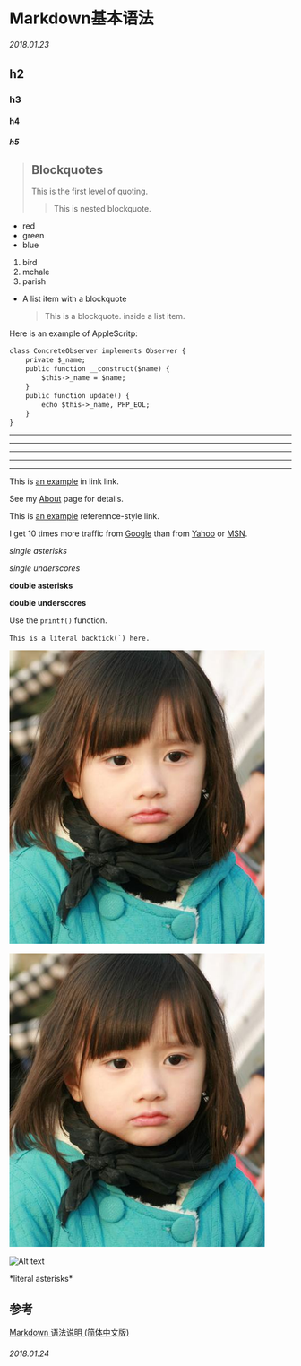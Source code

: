 # Markdown基本语法

###### 2018.01.23
## h2
### h3
#### h4
##### h5
> ## Blockquotes
> This is the first level of quoting.
>> This is nested blockquote.

+ red
+ green
+ blue

1. bird
2. mchale
3. parish


* A list item with a blockquote

    > This is a blockquote.
    > inside a list item.

Here is an example of AppleScritp:

    class ConcreteObserver implements Observer {
        private $_name;
        public function __construct($name) {
            $this->_name = $name;
        }   
        public function update() {
            echo $this->_name, PHP_EOL;
        }
    }

***
* * * 
******
- - -
___

This is [an example](http://example.com/ "Title") in link link.

See my [About](/about/) page for details.

This is [an example][id] referennce-style link.

[id]: http://example.com/ "Optional Title Here"

I get 10 times more traffic from [Google][] than from
[Yahoo][] or [MSN][].

[google]: http://google.com/ "Google"
[yahoo]: http://search.yahoo.com/ "Yahoo Search"
[msn]: http://search.msn.com/ "MSN Search"

*single asterisks*

_single underscores_

**double asterisks**

__double underscores__

Use the `printf()` function.

``This is a literal backtick(`) here.`` 

![Alt text](../img/girl.jpg)

![Alt text](../img/girl.jpg "Optional title")

![Alt text][id]

[id]: ../img/girl.jpg "Optional title attribute"

\*literal asterisks\*

## 参考

[Markdown 语法说明 (简体中文版) ](https://www.appinn.com/markdown/)

###### 2018.01.24

